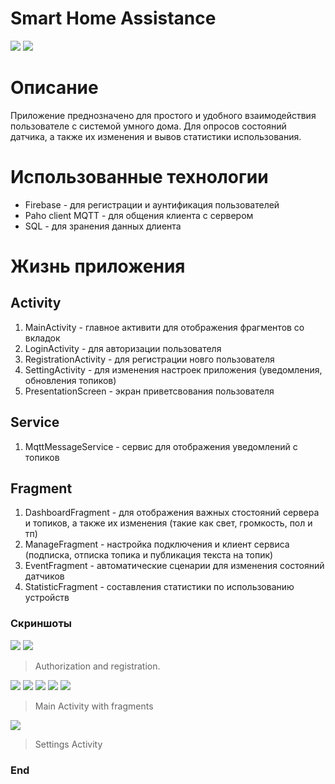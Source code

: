 # Smart Home Assistance

![](https://upload.wikimedia.org/wikipedia/commons/3/34/Android_Studio_icon.svg) 
![](https://img.shields.io/github/release/pandao/editor.md.svg) 



# Описание
Приложение преднозначено для простого и удобного взаимодействия пользователе с системой умного дома. Для опросов состояний датчика, а также их изменения и вывов статистики использования.

# Использованные технологии
-  Firebase \- для регистрации и аунтификация пользователей
- Paho client MQTT \- для общения клиента с сервером
- SQL \- для зранения данных длиента


# Жизнь приложения 
## Аctivity
1. MainActivity - главное активити для отображения фрагментов со вкладок 
2. LoginActivity - для авторизации пользователя
3. RegistrationActivity - для регистрации новго пользователя
3. SettingActivity - для изменения настроек приложения (уведомления, обновления топиков)
4. PresentationScreen - экран приветсвования пользователя

## Service
1. MqttMessageService - сервис для отображения уведомлений с топиков

## Fragment
1. DashboardFragment - для отображения важных стостояний сервера и топиков, а также их изменения (такие как свет, громкость, пол и тп)
2. ManageFragment - настройка подключения и клиент сервиса (подписка, отписка  топика и публикация текста на топик)
3. EventFragment - автоматические сценарии для изменения состояний датчиков
4. StatisticFragment - составления статистики по использованию устройств



### Скриншоты

![](https://github.com/SmartHome-Assistance/MQTT/src/1.jpg) ![](https://github.com/SmartHome-Assistance/MQTT/src/2.jpg)

> Authorization and registration.

![](https://github.com/SmartHome-Assistance/MQTT/src/8.jpg) ![](https://github.com/SmartHome-Assistance/MQTT/src/3.jpg) ![](https://github.com/SmartHome-Assistance/MQTT/src/4.jpg) ![](https://github.com/SmartHome-Assistance/MQTT/src/5.jpg) ![](https://github.com/SmartHome-Assistance/MQTT/src/6.jpg)

> Main Activity with fragments

![](https://github.com/SmartHome-Assistance/MQTT/src/7.jpg)

> Settings Activity


### End